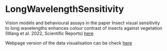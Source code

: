 # LongWavelengthSensitivity
 Vision models and behavioural assays in the paper Insect visual sensitivity to long wavelengths enhances colour contrast of insects against vegetation (Wang et al. 2022, Scientific Reports) [here](https://www.nature.com/articles/s41598-021-04702-w)

Webpage version of the data visualisation can be check [here](https://luyiwangtw.github.io/LongWavelengthSensitivity/)
